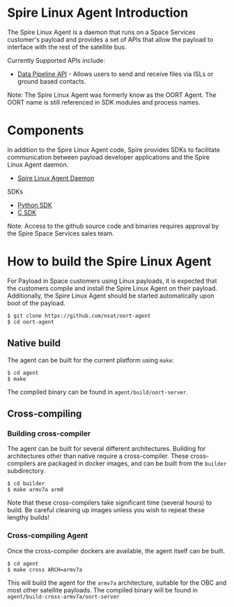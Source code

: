 # Spire Linux Agent Introduction

The Spire Linux Agent is a daemon that runs on a Space Services customer's payload and provides a set of APIs that allow
the payload to interface with the rest of the satellite bus.

Currently Supported APIs include:

* [Data Pipeline API](../data-pipeline-docs/index.html) - Allows users to send and receive files via ISLs or ground based contacts.

Note: The Spire Linux Agent was formerly know as the OORT Agent.  The OORT name is still referenced in SDK modules and process names.

# Components

In addition to the Spire Linux Agent code, Spire provides SDKs to facilitate communication between payload 
developer applications and the Spire Linux Agent daemon.

* [Spire Linux Agent Daemon](https://github.com/nsat/oort-agent)

SDKs

* [Python SDK](https://github.com/nsat/oort-sdk-python)
* [C SDK](https://github.com/nsat/oort-sdk-c)

Note: Access to the github source code and binaries requires approval by the Spire Space Services sales team.

# How to build the Spire Linux Agent

For Payload in Space customers using Linux payloads, it is expected that the customers compile and install the Spire Linux Agent
on their payload.  Additionally, the Spire Linux Agent should be started automatically upon boot of the payload. 

```shell
$ git clone https://github.com/nsat/oort-agent
$ cd oort-agent
```

## Native build

The agent can be built for the current platform using `make`:

```shell
$ cd agent
$ make
```

The compiled binary can be found in `agent/build/oort-server`.

## Cross-compiling

### Building cross-compiler

The agent can be built for several different architectures.  Building for
architectures other than native require a cross-compiler.  These cross-compilers
are packaged in docker images, and can be built from the `builder` subdirectory.

```shell
$ cd builder
$ make armv7a arm8
```

Note that these cross-compilers take significant time (several hours) to build.  Be careful
cleaning up images unless you wish to repeat these lengthy builds!

### Cross-compiling Agent

Once the cross-compiler dockers are available, the agent itself can be built.

```shell
$ cd agent
$ make cross ARCH=armv7a
```

This will build the agent for the `armv7a` architecture, suitable for the OBC and most
other satellite payloads.  The compiled binary will be found in
`agent/build-cross-armv7a/oort-server`
